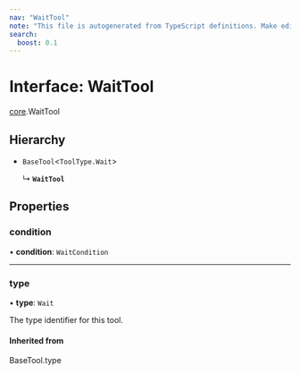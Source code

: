 ```yaml
---
nav: "WaitTool"
note: "This file is autogenerated from TypeScript definitions. Make edits to the comments in the TypeScript file and then run `make docs` to regenerate this file."
search:
  boost: 0.1
---
```

# Interface: WaitTool

[core](../modules/core.md).WaitTool

## Hierarchy

- `BaseTool`<`ToolType.Wait`\>

  ↳ **`WaitTool`**

## Properties

### condition

• **condition**: `WaitCondition`

___

### type

• **type**: `Wait`

The type identifier for this tool.

#### Inherited from

BaseTool.type
